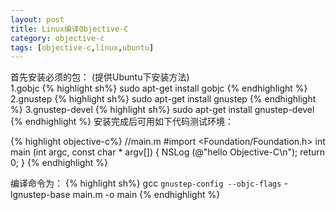 ```yaml
---
layout: post
title: Linux编译Objective-C 
category: objective-c
tags: [objective-c,linux,ubuntu]
---
```


首先安装必须的包： 
(提供Ubuntu下安装方法)  
1.gobjc
{% highlight sh%}
sudo apt-get install gobjc
{% endhighlight %} 
2.gnustep
{% highlight sh%}
sudo apt-get install gnustep
{% endhighlight %} 
3.gnustep-devel
{% highlight sh%}
sudo apt-get install gnustep-devel  
{% endhighlight %} 
安装完成后可用如下代码测试环境：

{% highlight objective-c%}
//main.m
#import <Foundation/Foundation.h>
int main (int argc, const char * argv[])
{
        NSLog (@"hello Objective-C\n");
        return 0;
}
{% endhighlight %} 

编译命令为：
{% highlight sh%}
gcc `gnustep-config --objc-flags` -lgnustep-base main.m -o main
{% endhighlight %} 